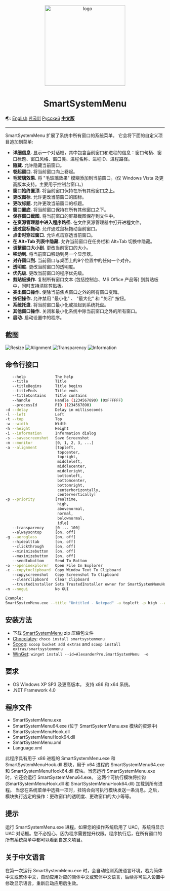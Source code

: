 <div align="center">

<img src="./SmartSystemMenu/Images/SmartSystemMenuLogo.png" alt="logo" width="254">

# SmartSystemMenu

</div>

🌏: [English](/) [한국어](/README_KO.md) [Русский](/README_RU.md) [**中文版**](/README_CN.md)

---

SmartSystemMenu 扩展了系统中所有窗口的系统菜单。 它会将下面的自定义项目追加到菜单:

* **详细信息.** 显示一个对话框，其中包含当前窗口和进程的信息：窗口句柄、窗口标题、窗口风格、窗口类、进程名称、进程ID、进程路径。
* **隐藏.** 允许隐藏当前窗口。
* **卷起窗口.** 将当前窗口向上卷起。
* **毛玻璃效果.** 将 "毛玻璃效果" 模糊添加到当前窗口。(仅 Windows Vista 及更高版本支持。主要用于控制台窗口。)
* **窗口始终置顶.** 将当前窗口保持在所有其他窗口之上。
* **更改图标.** 允许更改当前窗口的图标。
* **更改标题.** 允许更改当前窗口的标题。
* **窗口置底.** 将当前窗口保持在所有其他窗口之下。
* **保存窗口截图.** 将当前窗口的屏幕截图保存到文件中。
* **在资源管理器中进入程序路径.** 在文件资源管理器中打开进程文件。
* **通过鼠标拖动.** 允许通过鼠标拖动当前窗口。
* **点击时穿过窗口.** 允许点击穿透当前窗口。
* **在 Alt+Tab 列表中隐藏.** 允许当前窗口在任务栏和 Alt+Tab 切换中隐藏。
* **调整窗口大小到.** 更改当前窗口的大小。
* **移动到.** 将当前窗口移动到另一个显示器。
* **对齐窗口到.** 当前窗口与桌面上的9个位置中的任何一个对齐。
* **透明度.** 更改当前窗口的透明度。
* **优先级.** 更改当前窗口的程序优先级。
* **剪贴板操作.** 复制所有窗口文本 (包括控制台、MS Office 产品等) 到剪贴板中，同时支持清除剪贴板。
* **突出窗口操作.** 使除当前焦点窗口之外的所有窗口变暗。
* **按钮操作.** 允许禁用 "最小化" 、 "最大化" 和 "关闭" 按钮。
* **系统托盘.** 将当前窗口最小化或挂起到系统托盘。
* **其他窗口操作.** 关闭和最小化系统中除当前窗口之外的所有窗口。
* **启动.** 启动设置中的程序。

截图
------------------

![Resize](./SmartSystemMenu/Images/SmartSystemMenuCn1.png)
![Alignment](./SmartSystemMenu/Images/SmartSystemMenuCn2.png)
![Transparency](./SmartSystemMenu/Images/SmartSystemMenuCn3.png)
![Information](./SmartSystemMenu/Images/SmartSystemMenuCn4.png)

## 命令行接口

```bash
   --help             The help
   --title            Title
   --titleBegins      Title begins 
   --titleEnds        Title ends
   --titleContains    Title contains
   --handle           Handle (1234567890) (0xFFFFFF)
   --processId        PID (1234567890)
-d --delay            Delay in milliseconds
-l --left             Left
-t --top              Top
-w --width            Width
-h --height           Height
-i --information      Information dialog
-s --savescreenshot   Save Screenshot
-m --monitor          [0, 1, 2, 3, ...]
-a --alignment        [topleft,
                       topcenter,
                       topright,
                       middleleft,
                       middlecenter,
                       middleright,
                       bottomleft,
                       bottomcenter,
                       bottomright,
                       centerhorizontally,
                       centervertically]
-p --priority         [realtime,
                       high,
                       abovenormal,
                       normal,
                       belownormal,
                       idle]
   --transparency     [0 ... 100]
   --alwaysontop      [on, off]
-g --aeroglass        [on, off]
   --hidealttab       [on, off]
   --clickthrough     [on, off]
   --minimizebutton   [on, off]
   --maximizebutton   [on, off]
   --sendtobottom     Send To Bottom
-o --openinexplorer   Open File In Explorer
-c --copytoclipboard  Copy Window Text To Clipboard
   --copyscreenshot   Copy Screenshot To Clipboard
   --clearclipboard   Clear Clipboard
   --trustedinstaller Sets TrustedInstaller owner for SmartSystemMenuHook.dll and SmartSystemMenuHook64.dll
-n --nogui            No GUI

Example:
SmartSystemMenu.exe --title "Untitled - Notepad" -a topleft -p high --alwaysontop on --nogui
```

## 安装方法

- 下载 [SmartSystemMenu](https://github.com/AlexanderPro/SmartSystemMenu/releases) zip 压缩包文件
- [Chocolatey](https://chocolatey.org/): `choco install smartsystemmenu`
- [Scoop](https://scoop.sh/): `scoop bucket add extras` and `scoop install extras/smartsystemmenu`
- [WinGet](https://github.com/microsoft/winget-cli): `winget install --id=AlexanderPro.SmartSystemMenu  -e`

要求
--------------------

* OS Windows XP SP3 及更高版本。 支持 x86 和 x64 系统。
* .NET Framework 4.0

程序文件
--------------------

* SmartSystemMenu.exe
* SmartSystemMenu64.exe (位于 SmartSystemMenu.exe 模块的资源中)
* SmartSystemMenuHook.dll
* SmartSystemMenuHook64.dll
* SmartSystemMenu.xml
* Language.xml

此程序具有用于 x86 进程的 SmartSystemMenu.exe 和 SmartSystemMenuHook.dll 模块，用于 x64 进程的 SmartSystemMenu64.exe 和 SmartSystemMenuHook64.dll 模块。当您运行 SmartSystemMenu.exe 时，它还会运行 SmartSystemMenu64.exe。 这两个可执行模块将挂钩 (SmartSystemMenuHook.dll 和 SmartSystemMenuHook64.dll) 加载到所有进程。 当您在系统菜单中选择一项时，挂钩会向可执行模块发送一条消息。之后，模块执行选定的操作：更改窗口的透明度、更改窗口的大小等等。

提示
--------------------

运行 SmartSystemMenu.exe 进程。如果您的操作系统启用了 UAC，系统将显示 UAC 对话框。您不必担心，因为程序需要提升权限。程序执行后，在所有窗口的所有系统菜单中都可以看到自定义项目。

## 关于中文语言

在第一次运行 SmartSystemMenu.exe 时，会自动检测系统语言环境，若为简体中文或繁体中文，自动应用对应的简体中文或繁体中文语言，后续亦可进入设置中修改显示语言，重新启动应用后生效。

